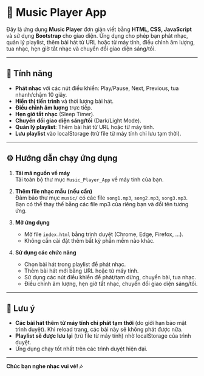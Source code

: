 # 🎵 Music Player App

Đây là ứng dụng **Music Player** đơn giản viết bằng **HTML, CSS, JavaScript** và sử dụng **Bootstrap** cho giao diện. Ứng dụng cho phép bạn phát nhạc, quản lý playlist, thêm bài hát từ URL hoặc từ máy tính, điều chỉnh âm lượng, tua nhạc, hẹn giờ tắt nhạc và chuyển đổi giao diện sáng/tối.

---

## 🚀 Tính năng

- **Phát nhạc** với các nút điều khiển: Play/Pause, Next, Previous, tua nhanh/chậm 10 giây.
- **Hiển thị tiến trình** và thời lượng bài hát.
- **Điều chỉnh âm lượng** trực tiếp.
- **Hẹn giờ tắt nhạc** (Sleep Timer).
- **Chuyển đổi giao diện sáng/tối** (Dark/Light Mode).
- **Quản lý playlist**: Thêm bài hát từ URL hoặc từ máy tính.
- **Lưu playlist** vào localStorage (trừ file từ máy tính chỉ lưu tạm thời).

---


## ⚙️ Hướng dẫn chạy ứng dụng

1. **Tải mã nguồn về máy**  
   Tải toàn bộ thư mục `Music_Player_App` về máy tính của bạn.

2. **Thêm file nhạc mẫu (nếu cần)**  
   Đảm bảo thư mục `music/` có các file `song1.mp3`, `song2.mp3`, `song3.mp3`.  
   Bạn có thể thay thế bằng các file mp3 của riêng bạn và đổi tên tương ứng.

3. **Mở ứng dụng**  
   - Mở file `index.html` bằng trình duyệt (Chrome, Edge, Firefox, ...).
   - Không cần cài đặt thêm bất kỳ phần mềm nào khác.

4. **Sử dụng các chức năng**  
   - Chọn bài hát trong playlist để phát nhạc.
   - Thêm bài hát mới bằng URL hoặc từ máy tính.
   - Sử dụng các nút điều khiển để phát/tạm dừng, chuyển bài, tua nhạc.
   - Điều chỉnh âm lượng, hẹn giờ tắt nhạc, chuyển đổi giao diện sáng/tối.

---

## 📝 Lưu ý

- **Các bài hát thêm từ máy tính chỉ phát tạm thời** (do giới hạn bảo mật trình duyệt). Khi reload trang, các bài này sẽ không phát được nữa.
- **Playlist sẽ được lưu lại** (trừ file từ máy tính) nhờ localStorage của trình duyệt.
- Ứng dụng chạy tốt nhất trên các trình duyệt hiện đại.

---


**Chúc bạn nghe nhạc vui vẻ! 🎶**
